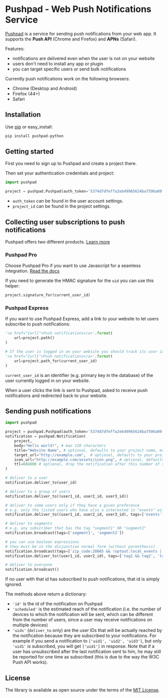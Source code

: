 # Pushpad - Web Push Notifications Service
 
[Pushpad](https://pushpad.xyz) is a service for sending push notifications from your web app. It supports the **Push API** (Chrome and Firefox) and **APNs** (Safari).

Features:

- notifications are delivered even when the user is not on your website
- users don't need to install any app or plugin
- you can target specific users or send bulk notifications

Currently push notifications work on the following browsers:

- Chrome (Desktop and Android)
- Firefox (44+)
- Safari

## Installation

Use [pip](http://pip-installer.org/) or easy_install:

```bash
pip install pushpad-python
```

## Getting started

First you need to sign up to Pushpad and create a project there.

Then set your authentication credentials and project:

```python
import pushpad

project = pushpad.Pushpad(auth_token='5374d7dfeffa2eb49965624ba7596a09', project_id=123)
```

- `auth_token` can be found in the user account settings. 
- `project_id` can be found in the project settings.

## Collecting user subscriptions to push notifications

Pushpad offers two different products. [Learn more](https://pushpad.xyz/docs)

### Pushpad Pro

Choose Pushpad Pro if you want to use Javascript for a seamless integration. [Read the docs](https://pushpad.xyz/docs/pushpad_pro_getting_started)

If you need to generate the HMAC signature for the `uid` you can use this helper:

```python
project.signature_for(current_user_id)
```

### Pushpad Express

If you want to use Pushpad Express, add a link to your website to let users subscribe to push notifications: 

```python
'<a href="{url}">Push notifications</a>'.format(
    url=project.path()
)

# If the user is logged in on your website you should track its user id to target him in the future
'<a href="{url}">Push notifications</a>'.format(
    url=project.path_for(current_user_id)
)
```

`current_user_id` is an identifier (e.g. primary key in the database) of the user currently logged in on your website.

When a user clicks the link is sent to Pushpad, asked to receive push notifications and redirected back to your website.

## Sending push notifications

```python
import pushpad

project = pushpad.Pushpad(auth_token='5374d7dfeffa2eb49965624ba7596a09', project_id=123)
notification = pushpad.Notification(
    project,
    body="Hello world!", # max 120 characters
    title="Website Name", # optional, defaults to your project name, max 30 characters
    target_url="http://example.com",  # optional, defaults to your project website
    icon_url="http://example.com/assets/icon.png", # optional, defaults to the project icon
    ttl=604800 # optional, drop the notification after this number of seconds if a device is offline
)

# deliver to a user
notification.deliver_to(user_id)

# deliver to a group of users
notification.deliver_to((user1_id, user2_id, user3_id))

# deliver to some users only if they have a given preference
# e.g. only the listed users who have also a interested in "events" will be reached
notification.deliver_to((user1_id, user2_id, user3_id), tags=['events'])

# deliver to segments
# e.g. any subscriber that has the tag "segment1" OR "segment2"
notification.broadcast(tags=['segment1', 'segment2'])

# you can use boolean expressions 
# they must be in the disjunctive normal form (without parenthesis)
notification.broadcast(tags=['zip_code:28865 && !optout:local_events || friend_of:Organizer123'])
notification.deliver_to((user1_id, user2_id), tags=['tag1 && tag2', 'tag3']) # equal to 'tag1 && tag2 || tag3'

# deliver to everyone
notification.broadcast()
```

If no user with that id has subscribed to push notifications, that id is simply ignored.

The methods above return a dictionary: 

- `'id'` is the id of the notification on Pushpad
- `'scheduled'` is the estimated reach of the notification (i.e. the number of devices to which the notification will be sent, which can be different from the number of users, since a user may receive notifications on multiple devices)
- `'uids'` (`deliver_to` only) are the user IDs that will be actually reached by the notification because they are subscribed to your notifications. For example if you send a notification to `['uid1', 'uid2', 'uid3']`, but only `'uid1'` is subscribed, you will get `['uid1']` in response. Note that if a user has unsubscribed after the last notification sent to him, he may still be reported for one time as subscribed (this is due to the way the W3C Push API works).

## License

The library is available as open source under the terms of the [MIT License](http://opensource.org/licenses/MIT).

